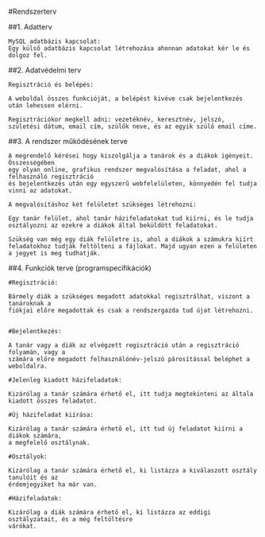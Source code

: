 #Rendszerterv



##1. Adatterv
	
	MySQL adatbázis kapcsolat:
	Egy külső adatbázis kapcsolat létrehozása ahonnan adatokat kér le és dolgoz fel.
  

##2. Adatvédelmi terv

	Regisztráció és belépés:
	
	A weboldal összes funkcióját, a belépést kivéve csak bejelentkezés után lehessen elérni.
	
	Regisztrációkor megkell adni: vezetéknév, keresztnév, jelszó, születési dátum, email cím, szülők neve, és az egyik szülő email címe.
	

##3. A rendszer működésének terve

	A megrendelő kérései hogy kiszolgálja a tanárok és a diákok igényeit. Összességében 
	egy olyan online, grafikus rendszer megvalósítása a feladat, ahol a felhasználó regisztráció
	és bejelentkezés után egy egyszerű webfelelületen, könnyedén fel tudja vinni az adatokat.
	
	A megvalósításhoz két felületet szükséges létrehozni:
 
	Egy tanár felület, ahol tanár házifeladatokat tud kiírni, és le tudja osztályozni az ezekre a diákok által beküldött feladatokat.
	
	Szükség van még egy diák felületre is, ahol a diákok a számukra kiírt feladatokhoz tudják feltölteni a fájlokat. Majd ugyan ezen a felületen a jegyet is meg tudhatják.


##4. Funkciók terve (programspecifikációk)

	#Regisztráció:
	
	Bármely diák a szükséges megadott adatokkal regisztrálhat, viszont a tanároknak a 
	fiókjai előre megadottak és csak a rendszergazda tud újat létrehozni.

	
	#Bejelentkezés:
	
	A tanár vagy a diák az elvégzett regisztráció után a regisztráció folyamán, vagy a 
	számára előre megadott felhasználónév-jelszó párosítással beléphet a weboldalra.
	
	#Jelenleg kiadott házifeladatok:
	
	Kizárólag a tanár számára érhető el, itt tudja megtekinteni az általa kiadott összes feladatot.
	
	#Új házifeladat kiírása:
	
	Kizárólag a tanár számára érhető el, itt tud új feladatot kiírni a diákok számára,
	a megfelelő osztálynak.
	
	#Osztályok:
	
	Kizárólag a tanár számára érhető el, ki listázza a kiválaszott osztály tanulóit és az
	érdemjegyiket ha már van.
	
	#Házifeladatok:
	
	Kizárólag a diák számára érhető el, ki listázza az eddigi osztályzatait, és a még feltöltésre
	várókat.



